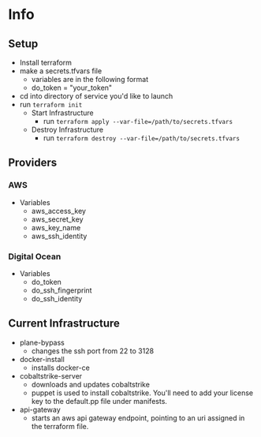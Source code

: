 # Info

## Setup

* Install terraform
* make a secrets.tfvars file
  * variables are in the following format
  * do_token = "your_token"
* cd into directory of service you'd like to launch
* run `terraform init`
  * Start Infrastructure
    * run `terraform apply --var-file=/path/to/secrets.tfvars`
  * Destroy Infrastructure
    * run `terraform destroy --var-file=/path/to/secrets.tfvars`

## Providers

### AWS

* Variables
  * aws_access_key
  * aws_secret_key
  * aws_key_name
  * aws_ssh_identity

### Digital Ocean

* Variables
  * do_token
  * do_ssh_fingerprint
  * do_ssh_identity

## Current Infrastructure

* plane-bypass
  * changes the ssh port from 22 to 3128
* docker-install
  * installs docker-ce
* cobaltstrike-server
  * downloads and updates cobaltstrike
  * puppet is used to install cobaltstrike. You'll need to add your license key to the default.pp file under manifests.
* api-gateway
  * starts an aws api gateway endpoint, pointing to an uri assigned in the terraform file.